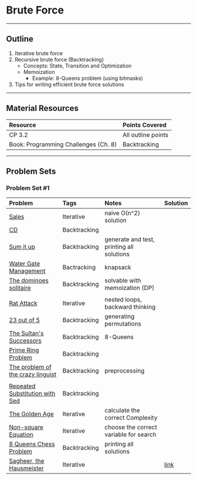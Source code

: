 # Brute Force
---
## Outline
1. Iterative brute force
2. Recursive brute force (Backtracking)
    - Concepts: State, Transition and Optimization
    - Memoization
        * Example: 8-Queens problem (using bitmasks)
3. Tips for writing efficient brute force solutions
---
## Material Resources
| Resource                  | Points Covered                  |
|:------------------------- |:--------------------------------|
| CP 3.2 | All outline points |
| Book: Programming Challenges (Ch. 8) | Backtracking |
---
## Problem Sets

### Problem Set #1

| Problem        | Tags          | Notes  | Solution |
|:------------- |:-------------|:-----|:--------|
[Sales](https://uva.onlinejudge.org/index.php?option=com_onlinejudge&Itemid=8&page=show_problem&problem=3701)|  Iterative | naive O(n^2) solution    |   |  |
| [CD](https://uva.onlinejudge.org/index.php?option=com_onlinejudge&Itemid=8&category=24&page=show_problem&problem=565) |   Backtracking  |  |  |
| [Sum it up](https://uva.onlinejudge.org/index.php?option=com_onlinejudge&Itemid=8&page=show_problem&problem=515) | Backtracking    | generate and test, printing all solutions  |  |
| [Water Gate Management](https://uva.onlinejudge.org/index.php?option=com_onlinejudge&Itemid=8&page=show_problem&problem=3768) | Bactracking    | knapsack  |  |
| [The dominoes solitaire](https://uva.onlinejudge.org/index.php?option=com_onlinejudge&Itemid=8&page=show_problem&problem=1444) | Backtracking    | solvable with memoization (DP)  |  |
|  |     |   |  |
| [Rat Attack](https://uva.onlinejudge.org/index.php?option=onlinejudge&page=show_problem&problem=1301) | Iterative    | nested loops, backward thinking  |  |
| [23 out of 5](https://uva.onlinejudge.org/index.php?option=com_onlinejudge&Itemid=8&category=24&page=show_problem&problem=1285) | Backtracking    | generating permutations  |  |
| [The Sultan's Successors](https://uva.onlinejudge.org/index.php?option=com_onlinejudge&Itemid=8&page=show_problem&problem=103) | Backtracking    | 8-Queens  |  |
| [Prime Ring Problem](https://uva.onlinejudge.org/index.php?option=com_onlinejudge&Itemid=8&page=show_problem&problem=465) |  Backtracking |  |  |
| [The problem of the crazy linguist](https://uva.onlinejudge.org/index.php?option=com_onlinejudge&Itemid=8&page=show_problem&problem=2142) | Backtracking    | preprocessing  |  |
|  |     |   |  |
| [Repeated Substitution with Sed](https://uva.onlinejudge.org/index.php?option=com_onlinejudge&Itemid=8&page=show_problem&problem=3692) | Backtracking    |   |  |
| [The Golden Age](http://codeforces.com/problemset/problem/813/B) |  Iterative   |   calculate the correct Complexity |  |
| [Non-square Equation](http://codeforces.com/contest/233/problem/B) |  Iterative   |  choose the correct variable for search   |  |
| [8 Queens Chess Problem](https://uva.onlinejudge.org/index.php?option=com_onlinejudge&Itemid=8&page=show_problem&problem=691) | Backtracking    | printing all solutions  |  |
| [Sagheer, the Hausmeister](http://codeforces.com/contest/812/problem/B) | Iterative  |   | [link](https://ideone.com/egb6Vr) |


